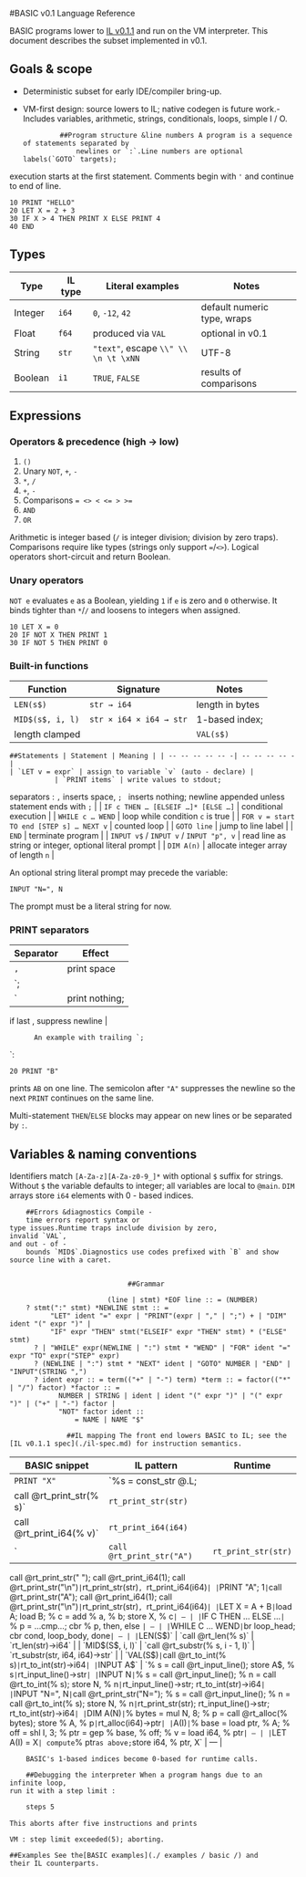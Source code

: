 #BASIC v0.1 Language Reference

BASIC programs lower to [IL v0.1.1](./il-spec.md) and run on the VM interpreter.  This document describes the subset implemented in v0.1.

## Goals & scope
- Deterministic subset for early IDE/compiler bring-up.
- VM-first design: source lowers to IL;
native codegen is future work.- Includes variables, arithmetic, strings, conditionals, loops,
    simple I / O.

               ##Program structure &line numbers A program is a sequence of statements separated by
                   newlines or `:`.Line numbers are optional labels(`GOTO` targets);
execution starts at the first statement.
Comments begin with `'` and continue to end of line.

```basic
10 PRINT "HELLO"
20 LET X = 2 + 3
30 IF X > 4 THEN PRINT X ELSE PRINT 4
40 END
```

## Types
| Type    | IL type | Literal examples                    | Notes                            |
|---------|---------|-------------------------------------|----------------------------------|
| Integer | `i64`   | `0`, `-12`, `42`                    | default numeric type, wraps      |
| Float   | `f64`   | produced via `VAL`                  | optional in v0.1                 |
| String  | `str`   | `"text"`, escape `\\" \\ \n \t \xNN` | UTF-8                            |
| Boolean | `i1`    | `TRUE`, `FALSE`                     | results of comparisons           |

## Expressions
### Operators & precedence (high → low)
1. `()`
2. Unary `NOT`, `+`, `-`
3. `*`, `/`
4. `+`, `-`
5. Comparisons `= <> < <= > >=`
6. `AND`
7. `OR`

Arithmetic is integer based (`/` is integer division; division by zero traps).
Comparisons require like types (strings only support `=`/`<>`).
Logical operators short-circuit and return Boolean.

### Unary operators

`NOT e` evaluates `e` as a Boolean, yielding `1` if `e` is zero and `0` otherwise. It binds tighter than `*`/`/` and loosens to integers when assigned.

```basic
10 LET X = 0
20 IF NOT X THEN PRINT 1
30 IF NOT 5 THEN PRINT 0
```

### Built-in functions
| Function          | Signature               | Notes                    |
|-------------------|-------------------------|--------------------------|
| `LEN(s$)`         | `str → i64`             | length in bytes          |
| `MID$(s$, i, l)`  | `str × i64 × i64 → str` | 1-based index;
length clamped | | `VAL(s$)` | `str → i64` | traps on invalid numeric |

    ##Statements | Statement | Meaning | | -- -- -- -- -- -| -- -- -- -- -|
    | `LET v = expr` | assign to variable `v` (auto - declare) |
               | `PRINT items` | write values to stdout;
separators : `,` inserts space, `;
` inserts nothing;
newline appended unless statement ends with `;` |
| `IF c THEN … [ELSEIF …]* [ELSE …]` | conditional execution |
| `WHILE c … WEND` | loop while condition `c` is true |
| `FOR v = start TO end [STEP s] … NEXT v` | counted loop |
| `GOTO line` | jump to line label |
| `END` | terminate program |
| `INPUT v$` / `INPUT v` / `INPUT "p", v` | read line as string or integer, optional literal prompt |
| `DIM A(n)` | allocate integer array of length `n` |

An optional string literal prompt may precede the variable:

```basic
INPUT "N=", N
```

The prompt must be a literal string for now.

### PRINT separators

| Separator | Effect |
|-----------|--------|
| `,`       | print space |
| `;
` | print nothing;
if last
    , suppress newline |

          An example with trailing `;
`:

```basic 10 PRINT "A";
20 PRINT "B"
```
prints `AB` on one line. The semicolon after `"A"` suppresses the newline so the next
`PRINT` continues on the same line.

Multi-statement `THEN`/`ELSE` blocks may appear on new lines or be separated by `:`.

## Variables & naming conventions
Identifiers match `[A-Za-z][A-Za-z0-9_]*` with optional `$` suffix for strings.
Without `$` the variable defaults to integer;
all variables are local to `@main`.
`DIM` arrays store `i64` elements with 0 -
        based indices.

        ##Errors &diagnostics Compile -
        time errors report syntax or
    type issues.Runtime traps include division by zero,
    invalid `VAL`,
    and out - of -
        bounds `MID$`.Diagnostics use codes prefixed with `B` and show source line with a caret.

```text 10 LET X = 1 + ^B0001 : expected expression
```

                                 ##Grammar
```bnf program :: =
                        (line | stmt) *EOF line :: = (NUMBER)
    ? stmt(":" stmt) *NEWLINE stmt :: =
          "LET" ident "=" expr | "PRINT"(expr | "," | ";") + | "DIM" ident "(" expr ")" |
          "IF" expr "THEN" stmt("ELSEIF" expr "THEN" stmt) * ("ELSE" stmt)
      ? | "WHILE" expr(NEWLINE | ":") stmt * "WEND" | "FOR" ident "=" expr "TO" expr("STEP" expr)
      ? (NEWLINE | ":") stmt * "NEXT" ident | "GOTO" NUMBER | "END" | "INPUT"(STRING ",")
      ? ident expr :: = term(("+" | "-") term) *term :: = factor(("*" | "/") factor) *factor :: =
            NUMBER | STRING | ident | ident "(" expr ")" | "(" expr ")" | ("+" | "-") factor |
            "NOT" factor ident ::
                = NAME | NAME "$"
```

                  ##IL mapping The front end lowers BASIC to IL; see the [IL v0.1.1 spec](./il-spec.md) for instruction semantics.

| BASIC snippet       | IL pattern                                                | Runtime |
|---------------------|-----------------------------------------------------------|---------|
| `PRINT "X"`         | `%s = const_str @.L;
call @rt_print_str(% s)` | `rt_print_str(str)` | | `PRINT X` | `% v = load i64, % slotX;
call @rt_print_i64(% v)` | `rt_print_i64(i64)` | | `PRINT "A";
` | `call @rt_print_str("A")` | `rt_print_str(str)` | | `PRINT "A", 1` | `call @rt_print_str("A");
call @rt_print_str(" ");
call @rt_print_i64(1);
call @rt_print_str("\n")` | `rt_print_str(str)`, `rt_print_i64(i64)` | | `PRINT "A";
1` | `call @rt_print_str("A");
call @rt_print_i64(1);
call @rt_print_str("\n")` | `rt_print_str(str)`, `rt_print_i64(i64)` | | `LET X = A + B` | `load A;
load B;
% c = add % a, % b;
store X, % c` | — | | `IF C THEN … ELSE …`| `% p = …cmp…;
cbr % p, then, else ` | — | | `WHILE C … WEND` | `br loop_head;
cbr cond, loop_body,
    done` | — | | `LEN(S$)` | `call @rt_len(% s)` | `rt_len(str)→i64` | | `MID$(S$, i, l)` | `call
        @rt_substr(% s, i - 1, l)` | `rt_substr(str, i64, i64)→str` |
        | `VAL(S$)` | `call @rt_to_int(% s)` | `rt_to_int(str)→i64` |
        | `INPUT A$` | `% s = call @rt_input_line();
store A$, % s` | `rt_input_line()→str` | | `INPUT N` | `% s = call @rt_input_line();
% n = call @rt_to_int(% s);
store N, % n` | `rt_input_line()→str;
rt_to_int(str)→i64` | | `INPUT "N=", N` | `call @rt_print_str("N=");
% s = call @rt_input_line();
% n = call @rt_to_int(% s);
store N, % n` | `rt_print_str(str);
rt_input_line()→str;
rt_to_int(str)→i64` | | `DIM A(N)` | `% bytes = mul N, 8;
% p = call @rt_alloc(% bytes);
store % A, % p` | `rt_alloc(i64)→ptr` | | `A(I)` | `% base = load ptr, % A;
% off = shl I, 3;
% ptr = gep % base, % off;
% v = load i64, % ptr` | — | | `LET A(I) = X` | compute `% ptr` as above;
`store i64, % ptr,
    X` | — |

        BASIC's 1-based indices become 0-based for runtime calls.

        ##Debugging the interpreter When a program hangs due to an infinite loop,
    run it with a step limit :

```sh ilc - run tests / data / loop.il-- max -
    steps 5
```

    This aborts after five instructions and prints
`VM : step limit exceeded(5);
aborting.`

    ##Examples See the[BASIC examples](./ examples / basic /) and
    their IL counterparts.
